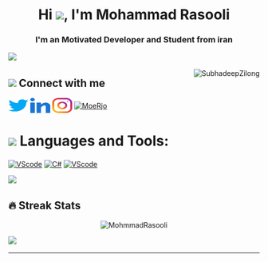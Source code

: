 <h1 align="center">Hi <img src="https://media.giphy.com/media/hvRJCLFzcasrR4ia7z/giphy.gif" width="35">, I'm Mohammad Rasooli</h1>
<h3 align="center">I'm an Motivated Developer and Student from iran</h3>


 <a href="https://github.com/DenverCoder1/readme-typing-svg"><img src="https://readme-typing-svg.herokuapp.com/?lines=Always+learning+new+things+^_^&center=true&width=500&height=50"></a>

<p><img align="right" src="https://the7eagles.com/wp-content/uploads/2022/02/web-development-image-01.png" alt="SubhadeepZilong" height="300px" /></p>


## <img src="https://media.giphy.com/media/iY8CRBdQXODJSCERIr/giphy.gif" width="30px"> Connect with me
<p align="left">
<a href="https://twitter.com/_MoeRjo" target="blank"><img align="center" src="https://raw.githubusercontent.com/SubhadeepZilong/SubhadeepZilong/main/icons/Social/twitter.svg" alt="_MoeRjo" height="30" width="40" /></a>
<a href="https://www.linkedin.com/in/mohammad-rasooli-658938250/" target="blank"><img align="center" src="https://raw.githubusercontent.com/SubhadeepZilong/SubhadeepZilong/main/icons/Social/linked-in-alt.svg" alt="mohammad-rasooli-658938250" height="30" width="40" /></a>
<a href="https://instagram.com/TheOnlyMhmd" target="blank"><img align="center" src="https://raw.githubusercontent.com/SubhadeepZilong/SubhadeepZilong/main/icons/Social/instagram.svg" alt="TheOnlyMhmd" height="30" width="40" /></a>
<a href="https://t.me/MoeRjo" target="blank"><img align="center" src="https://cdn.worldvectorlogo.com/logos/telegram-1.svg" alt="MoeRjo" height="30" width="40" /></a>



# <img src = "https://media2.giphy.com/media/QssGEmpkyEOhBCb7e1/giphy.gif?cid=ecf05e47a0n3gi1bfqntqmob8g9aid1oyj2wr3ds3mg700bl&rid=giphy.gif" width = 32px> Languages and Tools:
	
	
	
<p align="left">
<a href="https://code.visualstudio.com/"> <img align="center" src="https://upload.wikimedia.org/wikipedia/commons/thumb/9/9a/Visual_Studio_Code_1.35_icon.svg/2048px-Visual_Studio_Code_1.35_icon.svg.png" alt="VScode" width="40" height="40"/></a>
<a href="https://learn.microsoft.com/en-us/dotnet/csharp/" target="_blank" rel="noreferrer"> <img align="center" src="https://cdn.cdnlogo.com/logos/c/27/c.svg" alt="C#" width="40" height="40"/></a>
<a href="https://learn.microsoft.com/en-us/aspnet/core/?view=aspnetcore-7.0"> <img align="center" src="https://upload.wikimedia.org/wikipedia/commons/thumb/e/ee/.NET_Core_Logo.svg/1200px-.NET_Core_Logo.svg.png" alt="VScode" width="40" height="40"/></a>





<img src="https://user-images.githubusercontent.com/73097560/115834477-dbab4500-a447-11eb-908a-139a6edaec5c.gif"></a>

## 🔥 Streak Stats
<p align="center"><img src="https://github-readme-streak-stats.herokuapp.com/?user=MohammadRasooli&theme=dark" alt="MohmmadRasooli" height="178px" /></p> 


<img src="https://user-images.githubusercontent.com/73097560/115834477-dbab4500-a447-11eb-908a-139a6edaec5c.gif"></a>

-----
